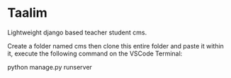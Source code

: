 # Taalim
Lightweight django based teacher student cms.

Create a folder named cms then clone this entire folder and paste it within it, execute the following command on the VSCode Terminal:

python manage.py runserver
